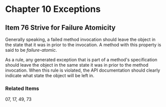 # Chapter 10 Exceptions

## Item 76 Strive for Failure Atomicity

Generally speaking, a failed method invocation should leave the object in the state that it was in prior to the
invocation. A method with this property is said to be <i>failure-atomic</i>.

As a rule, any generated exception that is part of a method's specification should leave the object in the same state it
was in prior to the method invocation. When this rule is violated, the API documentation should clearly indicate what
state the object will be left in.

### Related Items

07, 17, 49, 73